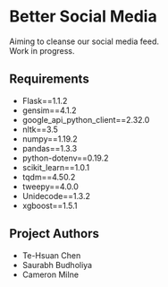 # Better Social Media
Aiming to cleanse our social media feed.  
Work in progress.

## Requirements
- Flask==1.1.2
- gensim==4.1.2
- google_api_python_client==2.32.0
- nltk==3.5
- numpy==1.19.2
- pandas==1.3.3
- python-dotenv==0.19.2
- scikit_learn==1.0.1
- tqdm==4.50.2
- tweepy==4.0.0
- Unidecode==1.3.2
- xgboost==1.5.1

## Project Authors
- Te-Hsuan Chen
- Saurabh Budholiya
- Cameron Milne

